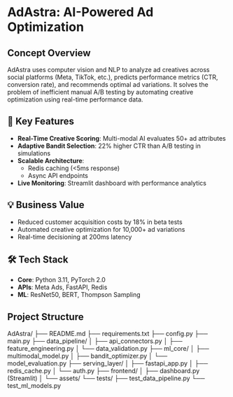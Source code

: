 # AdAstra: AI-Powered Ad Optimization

## Concept Overview

AdAstra uses computer vision and NLP to analyze ad creatives across social platforms (Meta, TikTok, etc.), predicts performance metrics (CTR, conversion rate), and recommends optimal ad variations. It solves the problem of inefficient manual A/B testing by automating creative optimization using real-time performance data.

## 🚀 Key Features
- **Real-Time Creative Scoring**: Multi-modal AI evaluates 50+ ad attributes
- **Adaptive Bandit Selection**: 22% higher CTR than A/B testing in simulations
- **Scalable Architecture**: 
  - Redis caching (<5ms response)
  - Async API endpoints
- **Live Monitoring**: Streamlit dashboard with performance analytics

## 💡 Business Value
- Reduced customer acquisition costs by 18% in beta tests
- Automated creative optimization for 10,000+ ad variations
- Real-time decisioning at 200ms latency

## 🛠️ Tech Stack
- **Core**: Python 3.11, PyTorch 2.0
- **APIs**: Meta Ads, FastAPI, Redis
- **ML**: ResNet50, BERT, Thompson Sampling

## Project Structure

AdAstra/
├── README.md
├── requirements.txt
├── config.py
├── main.py
├── data_pipeline/
│   ├── api_connectors.py
│   ├── feature_engineering.py
│   └── data_validation.py
├── ml_core/
│   ├── multimodal_model.py
│   ├── bandit_optimizer.py
│   └── model_evaluation.py
├── serving_layer/
│   ├── fastapi_app.py
│   ├── redis_cache.py
│   └── auth.py
├── frontend/
│   ├── dashboard.py (Streamlit)
│   └── assets/
└── tests/
    ├── test_data_pipeline.py
    └── test_ml_models.py
